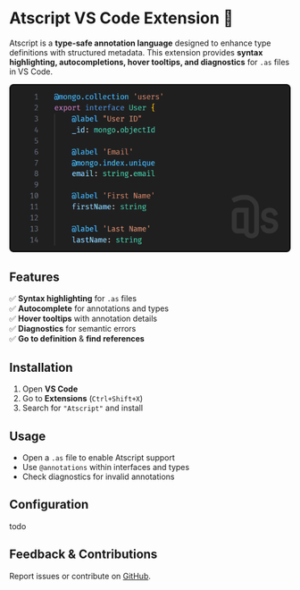 # Atscript VS Code Extension 🚀

Atscript is a **type-safe annotation language** designed to enhance type definitions with structured metadata.
This extension provides **syntax highlighting, autocompletions, hover tooltips, and diagnostics** for `.as` files in VS Code.

![Preview](https://raw.githubusercontent.com/moostjs/atscript/main/packages/vscode/demo.png)

## Features

✅ **Syntax highlighting** for `.as` files  
✅ **Autocomplete** for annotations and types  
✅ **Hover tooltips** with annotation details  
✅ **Diagnostics** for semantic errors  
✅ **Go to definition** & **find references**

## Installation

1. Open **VS Code**
2. Go to **Extensions** (`Ctrl+Shift+X`)
3. Search for `"Atscript"` and install

## Usage

- Open a `.as` file to enable Atscript support
- Use `@annotations` within interfaces and types
- Check diagnostics for invalid annotations

## Configuration

todo

## Feedback & Contributions

Report issues or contribute on [GitHub](https://github.com/moostjs/atscript).
